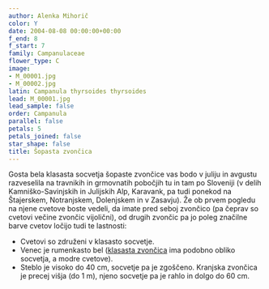 ```yaml
---
author: Alenka Mihorič
color: Y
date: 2004-08-08 00:00:00+00:00
f_end: 8
f_start: 7
family: Campanulaceae
flower_type: C
image:
- M_00001.jpg
- M_00002.jpg
latin: Campanula thyrsoides thyrsoides
lead: M_00001.jpg
lead_sample: false
order: Campanula
parallel: false
petals: 5
petals_joined: false
star_shape: false
title: Šopasta zvončica
---
```

Gosta bela klasasta socvetja šopaste zvončice vas bodo v juliju in avgustu razveselila na travnikih in grmovnatih pobočjih tu in tam po Sloveniji (v delih Kamniško-Savinjskih in Julijskih Alp, Karavank, pa tudi ponekod na Štajerskem, Notranjskem, Dolenjskem in v Zasavju). Že ob prvem pogledu na njene cvetove boste vedeli, da imate pred seboj zvončico (pa čeprav so cvetovi večine zvončic vijolični), od drugih zvončic pa jo poleg značilne barve cvetov ločijo tudi te lastnosti:

-   Cvetovi so združeni v klasasto socvetje.
-   Venec je rumenkasto bel ([klasasta zvončica](../campanulaspicata/) ima podobno obliko socvetja, a modre cvetove).
-   Steblo je visoko do 40 cm, socvetje pa je zgoščeno. Kranjska zvončica je precej višja (do 1 m), njeno socvetje pa je rahlo in dolgo do 60 cm.
